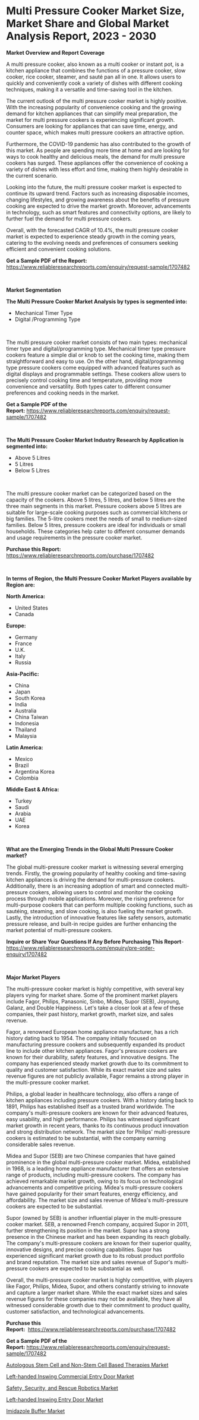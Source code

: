 <p><h1>Multi Pressure Cooker Market Size, Market Share and Global Market Analysis Report, 2023 - 2030</h1></p><p><strong>Market Overview and Report Coverage</strong></p>
<p><p>A multi pressure cooker, also known as a multi cooker or instant pot, is a kitchen appliance that combines the functions of a pressure cooker, slow cooker, rice cooker, steamer, and sauté pan all in one. It allows users to quickly and conveniently cook a variety of dishes with different cooking techniques, making it a versatile and time-saving tool in the kitchen. </p><p>The current outlook of the multi pressure cooker market is highly positive. With the increasing popularity of convenience cooking and the growing demand for kitchen appliances that can simplify meal preparation, the market for multi pressure cookers is experiencing significant growth. Consumers are looking for appliances that can save time, energy, and counter space, which makes multi pressure cookers an attractive option.</p><p>Furthermore, the COVID-19 pandemic has also contributed to the growth of this market. As people are spending more time at home and are looking for ways to cook healthy and delicious meals, the demand for multi pressure cookers has surged. These appliances offer the convenience of cooking a variety of dishes with less effort and time, making them highly desirable in the current scenario.</p><p>Looking into the future, the multi pressure cooker market is expected to continue its upward trend. Factors such as increasing disposable incomes, changing lifestyles, and growing awareness about the benefits of pressure cooking are expected to drive the market growth. Moreover, advancements in technology, such as smart features and connectivity options, are likely to further fuel the demand for multi pressure cookers.</p><p>Overall, with the forecasted CAGR of 10.4%, the multi pressure cooker market is expected to experience steady growth in the coming years, catering to the evolving needs and preferences of consumers seeking efficient and convenient cooking solutions.</p></p>
<p><strong>Get a Sample PDF of the Report:</strong> <a href="https://www.reliableresearchreports.com/enquiry/request-sample/1707482">https://www.reliableresearchreports.com/enquiry/request-sample/1707482</a></p>
<p>&nbsp;</p>
<p><strong>Market Segmentation</strong></p>
<p><strong>The Multi Pressure Cooker Market Analysis by types is segmented into:</strong></p>
<p><ul><li>Mechanical Timer Type</li><li>Digital /Programming Type</li></ul></p>
<p>&nbsp;</p>
<p><p>The multi pressure cooker market consists of two main types: mechanical timer type and digital/programming type. Mechanical timer type pressure cookers feature a simple dial or knob to set the cooking time, making them straightforward and easy to use. On the other hand, digital/programming type pressure cookers come equipped with advanced features such as digital displays and programmable settings. These cookers allow users to precisely control cooking time and temperature, providing more convenience and versatility. Both types cater to different consumer preferences and cooking needs in the market.</p></p>
<p><strong>Get a Sample PDF of the Report:</strong>&nbsp;<a href="https://www.reliableresearchreports.com/enquiry/request-sample/1707482">https://www.reliableresearchreports.com/enquiry/request-sample/1707482</a></p>
<p>&nbsp;</p>
<p><strong>The Multi Pressure Cooker Market Industry Research by Application is segmented into:</strong></p>
<p><ul><li>Above 5 Litres</li><li>5 Litres</li><li>Below 5 Litres</li></ul></p>
<p>&nbsp;</p>
<p><p>The multi pressure cooker market can be categorized based on the capacity of the cookers. Above 5 litres, 5 litres, and below 5 litres are the three main segments in this market. Pressure cookers above 5 litres are suitable for large-scale cooking purposes such as commercial kitchens or big families. The 5-litre cookers meet the needs of small to medium-sized families. Below 5 litres, pressure cookers are ideal for individuals or small households. These categories help cater to different consumer demands and usage requirements in the pressure cooker market.</p></p>
<p><strong>Purchase this Report:</strong>&nbsp; <a href="https://www.reliableresearchreports.com/purchase/1707482">https://www.reliableresearchreports.com/purchase/1707482</a></p>
<p>&nbsp;</p>
<p><strong>In terms of Region, the Multi Pressure Cooker Market Players available by Region are:</strong></p>
<p>
    <p> <strong> North America: </strong>
        <ul>
            <li>United States</li>
            <li>Canada</li>
        </ul>
        </p> 
    <p> <strong> Europe: </strong>
        <ul>
            <li>Germany</li>
            <li>France</li>
            <li>U.K.</li>
            <li>Italy</li>
            <li>Russia</li>
        </ul>
        </p> 
    <p> <strong> Asia-Pacific: </strong>
        <ul>
            <li>China</li>
            <li>Japan</li>
            <li>South Korea</li>
            <li>India</li>
            <li>Australia</li>
            <li>China Taiwan</li>
            <li>Indonesia</li>
            <li>Thailand</li>
            <li>Malaysia</li>
        </ul>
        </p> 
    <p> <strong> Latin America: </strong>
        <ul>
            <li>Mexico</li>
            <li>Brazil</li>
            <li>Argentina Korea</li>
            <li>Colombia</li>
        </ul>
        </p> 
    <p> <strong> Middle East & Africa: </strong>
        <ul>
            <li>Turkey</li>
            <li>Saudi</li>
            <li>Arabia</li>
            <li>UAE</li>
            <li>Korea</li>
        </ul>
    </p>
    </p>
<p>&nbsp;</p>
<p><strong>What are the Emerging Trends in the Global Multi Pressure Cooker market?</strong></p>
<p><p>The global multi-pressure cooker market is witnessing several emerging trends. Firstly, the growing popularity of healthy cooking and time-saving kitchen appliances is driving the demand for multi-pressure cookers. Additionally, there is an increasing adoption of smart and connected multi-pressure cookers, allowing users to control and monitor the cooking process through mobile applications. Moreover, the rising preference for multi-purpose cookers that can perform multiple cooking functions, such as sautéing, steaming, and slow cooking, is also fueling the market growth. Lastly, the introduction of innovative features like safety sensors, automatic pressure release, and built-in recipe guides are further enhancing the market potential of multi-pressure cookers.</p></p>
<p><strong>Inquire or Share Your Questions If Any Before Purchasing This Report</strong>- <a href="https://www.reliableresearchreports.com/enquiry/pre-order-enquiry/1707482">https://www.reliableresearchreports.com/enquiry/pre-order-enquiry/1707482</a></p>
<p>&nbsp;</p>
<p><strong>Major Market Players</strong></p>
<p><p>The multi-pressure cooker market is highly competitive, with several key players vying for market share. Some of the prominent market players include Fagor, Philips, Panasonic, Sinbo, Midea, Supor (SEB), Joyoung, Galanz, and Double Happiness. Let's take a closer look at a few of these companies, their past history, market growth, market size, and sales revenue.</p><p>Fagor, a renowned European home appliance manufacturer, has a rich history dating back to 1954. The company initially focused on manufacturing pressure cookers and subsequently expanded its product line to include other kitchen appliances. Fagor's pressure cookers are known for their durability, safety features, and innovative designs. The company has experienced steady market growth due to its commitment to quality and customer satisfaction. While its exact market size and sales revenue figures are not publicly available, Fagor remains a strong player in the multi-pressure cooker market.</p><p>Philips, a global leader in healthcare technology, also offers a range of kitchen appliances including pressure cookers. With a history dating back to 1891, Philips has established itself as a trusted brand worldwide. The company's multi-pressure cookers are known for their advanced features, easy usability, and high performance. Philips has witnessed significant market growth in recent years, thanks to its continuous product innovation and strong distribution network. The market size for Philips' multi-pressure cookers is estimated to be substantial, with the company earning considerable sales revenue.</p><p>Midea and Supor (SEB) are two Chinese companies that have gained prominence in the global multi-pressure cooker market. Midea, established in 1968, is a leading home appliance manufacturer that offers an extensive range of products, including multi-pressure cookers. The company has achieved remarkable market growth, owing to its focus on technological advancements and competitive pricing. Midea's multi-pressure cookers have gained popularity for their smart features, energy efficiency, and affordability. The market size and sales revenue of Midea's multi-pressure cookers are expected to be substantial.</p><p>Supor (owned by SEB) is another influential player in the multi-pressure cooker market. SEB, a renowned French company, acquired Supor in 2011, further strengthening its position in the market. Supor has a strong presence in the Chinese market and has been expanding its reach globally. The company's multi-pressure cookers are known for their superior quality, innovative designs, and precise cooking capabilities. Supor has experienced significant market growth due to its robust product portfolio and brand reputation. The market size and sales revenue of Supor's multi-pressure cookers are expected to be substantial as well.</p><p>Overall, the multi-pressure cooker market is highly competitive, with players like Fagor, Philips, Midea, Supor, and others constantly striving to innovate and capture a larger market share. While the exact market sizes and sales revenue figures for these companies may not be available, they have all witnessed considerable growth due to their commitment to product quality, customer satisfaction, and technological advancements.</p></p>
<p><strong>Purchase this Report:</strong>&nbsp;&nbsp;<a href="https://www.reliableresearchreports.com/purchase/1707482">https://www.reliableresearchreports.com/purchase/1707482</a></p>
<p></p>
<p><strong>Get a Sample PDF of the Report:</strong>&nbsp;<a href="https://www.reliableresearchreports.com/enquiry/request-sample/1707482">https://www.reliableresearchreports.com/enquiry/request-sample/1707482</a></p>
<p><p><a href="https://www.linkedin.com/pulse/autologous-stem-cell-non-stem-based-therapies-market-size-jzpie/">Autologous Stem Cell and Non-Stem Cell Based Therapies Market</a></p><p><a href="https://medium.com/@vincentalvarez1980/left-handed-inswing-commercial-entry-door-market-focuses-on-market-share-size-and-projected-aca6b00a6bf1">Left-handed Inswing Commercial Entry Door Market</a></p><p><a href="https://github.com/NorbertYates/Market-Research-Report-List-2/blob/main/safety-security-and-rescue-robotics-market.md">Safety, Security, and Rescue Robotics Market</a></p><p><a href="https://medium.com/@dennismurphy47/left-handed-inswing-entry-door-market-size-reveals-the-best-marketing-channels-in-global-industry-f6ea8ff2fd43">Left-handed Inswing Entry Door Market</a></p><p><a href="https://github.com/RoccoManning/Market-Research-Report-List-2/blob/main/imidazole-buffer-market.md">Imidazole Buffer Market</a></p></p>